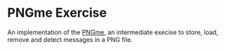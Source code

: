 # PNGme Exercise

An implementation of the [PNGme](https://picklenerd.github.io/pngme_book/introduction.html), an intermediate execise to store, load, remove and detect messages in a PNG file.

